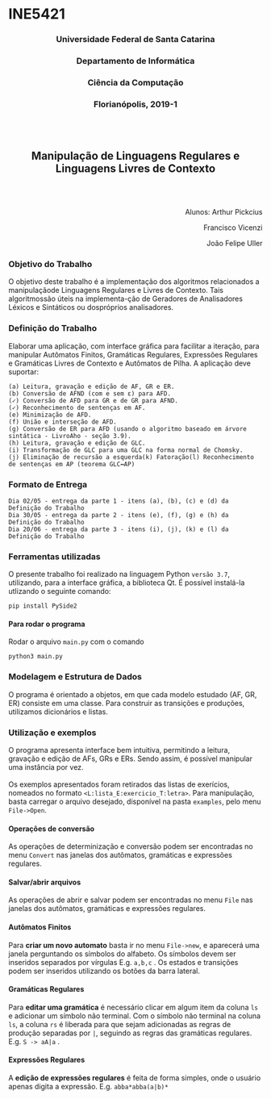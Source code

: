 # INE5421

<h3 align="center">Universidade Federal de Santa Catarina</h3>
<h3 align="center">Departamento de Informática</h3>
<h3 align="center">Ciência da Computação</h3>
<h3 align="center">Florianópolis, 2019-1</h3>

<br></br>

<h2 align="center">Manipulação de Linguagens Regulares e Linguagens Livres de Contexto</h2>
<br></br>

<p align="right">Alunos: Arthur Pickcius</p>
<p align="right">Francisco Vicenzi</p>
<p align="right">João Felipe Uller</p>




### Objetivo do Trabalho

O objetivo deste trabalho é a implementação dos algoritmos relacionados a manipulaçãode Linguagens Regulares e Livres de Contexto. Tais algoritmossão úteis na implementa-ção de Geradores de Analisadores Léxicos e Sintáticos ou dospróprios analisadores.

### Definição do Trabalho

Elaborar uma aplicação, com interface gráfica para facilitar a iteração, para manipular Autômatos Finitos, Gramáticas Regulares, Expressões Regulares e Gramáticas Livres de Contexto e Autômatos de Pilha. A aplicação deve suportar:

    (a) Leitura, gravação e edição de AF, GR e ER.
    (b) Conversão de AFND (com e sem ε) para AFD.
    (✓) Conversão de AFD para GR e de GR para AFND.
    (✓) Reconhecimento de sentenças em AF.
    (e) Minimização de AFD.
    (f) União e interseção de AFD.
    (g) Conversão de ER para AFD (usando o algoritmo baseado em árvore sintática - LivroAho - seção 3.9).
    (h) Leitura, gravação e edição de GLC.
    (i) Transformação de GLC para uma GLC na forma normal de Chomsky.
    (j) Eliminação de recursão a esquerda(k) Fatoração(l) Reconhecimento de sentenças em AP (teorema GLC↔AP)

### Formato de Entrega

    Dia 02/05 - entrega da parte 1 - itens (a), (b), (c) e (d) da Definição do Trabalho
    Dia 30/05 - entrega da parte 2 - itens (e), (f), (g) e (h) da Definição do Trabalho
    Dia 20/06 - entrega da parte 3 - itens (i), (j), (k) e (l) da Definição do Trabalho


### Ferramentas utilizadas
O presente trabalho foi realizado na linguagem Python ```versão 3.7```, utilizando, para a interface gráfica, a biblioteca Qt. É possível instalá-la utlizando o seguinte comando:
```
pip install PySide2
```

#### Para rodar o programa
Rodar o arquivo ```main.py``` com o comando
```
python3 main.py
```

<!-- #### Para transformação de um objeto UI em seu codigo py
pyuic5 -o ./UI/src/<name>AUX.py  ./UI/Design/<name>.ui  #depois pega esse arquivo aux gerado e copia a definicao da janela para o arquivo correto -->

### Modelagem e Estrutura de Dados
O programa é orientado a objetos, em que cada modelo estudado (AF, GR, ER) consiste em uma classe. Para construir as transições e produções, utilizamos dicionários e listas.

### Utilização e exemplos
O programa apresenta interface bem intuitiva, permitindo a leitura, gravação e edição de AFs, GRs e ERs. Sendo assim, é possível manipular uma instância por vez.
<br></br>
Os exemplos apresentados foram retirados das listas de exerícios, nomeados no formato ```<L:lista_E:exercicio_T:letra>```. Para manipulação, basta carregar o arquivo desejado, disponível na pasta ``` examples ```, pelo menu ```File->Open```.

#### Operações de conversão
As operações de determinização e conversão podem ser encontradas no menu ```Convert``` nas janelas dos autômatos, gramáticas e expressões regulares.

#### Salvar/abrir arquivos
As operações de abrir e salvar podem ser encontradas no menu ```File``` nas janelas dos autômatos, gramáticas e expressões regulares.

#### Autômatos Finitos
Para **criar um novo automato** basta ir no menu ```File->new```, e aparecerá uma janela perguntando os símbolos do alfabeto. Os símbolos devem ser inseridos separados por vírgulas E.g. ```a,b,c``` .
Os estados e transições podem ser inseridos utilizando os botões da barra lateral.

#### Gramáticas Regulares
Para **editar uma gramática** é necessário clicar em algum item da coluna ```ls``` e adicionar um símbolo não terminal. Com o símbolo não terminal na coluna ```ls```, a coluna ```rs``` é liberada para que sejam adicionadas as regras de produção separadas por ```|```, seguindo as regras das gramáticas regulares.
E.g. ```S -> aA|a``` .

#### Expressões Regulares
A **edição de expressões regulares** é feita de forma simples, onde o usuário apenas digita a expressão.
E.g. ```abba*abba(a|b)*```